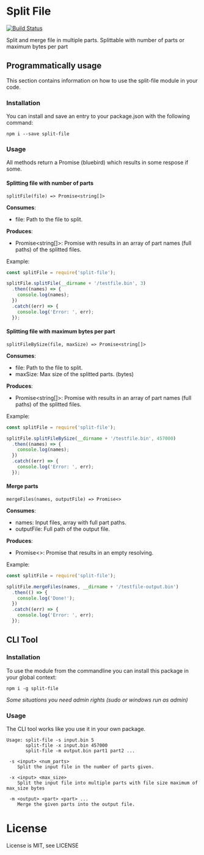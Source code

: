 # Split File
[![Build Status](https://travis-ci.org/tomvlk/node-split-file.svg?branch=master)](https://travis-ci.org/tomvlk/node-split-file)

Split and merge file in multiple parts. Splittable with number of parts or maximum bytes per part

## Programmatically usage
This section contains information on how to use the split-file module in your code.

### Installation
You can install and save an entry to your package.json with the following command:
```
npm i --save split-file
```

### Usage
All methods return a Promise (bluebird) which results in some respose if some.

#### Splitting file with number of parts
```
splitFile(file) => Promise<string[]>
```
**Consumes**:
- file: Path to the file to split.

**Produces**:
- Promise<string[]>: Promise with results in an array of part names (full paths) of the splitted files.

Example:
```javascript
const splitFile = require('split-file');

splitFile.splitFile(__dirname + '/testfile.bin', 3)
  .then((names) => {
    console.log(names);
  })
  .catch((err) => {
    console.log('Error: ', err);
  });
```

#### Splitting file with maximum bytes per part
```
splitFileBySize(file, maxSize) => Promise<string[]>
```
**Consumes**:
- file: Path to the file to split.
- maxSize: Max size of the splitted parts. (bytes)

**Produces**:
- Promise<string[]>: Promise with results in an array of part names (full paths) of the splitted files.

Example:
```javascript
const splitFile = require('split-file');

splitFile.splitFileBySize(__dirname + '/testfile.bin', 457000)
  .then((names) => {
    console.log(names);
  })
  .catch((err) => {
    console.log('Error: ', err);
  });
```

#### Merge parts
```
mergeFiles(names, outputFile) => Promise<>
```
**Consumes**:
- names: Input files, array with full part paths.
- outputFile: Full path of the output file.

**Produces**:
- Promise<>: Promise that results in an empty resolving.


Example:
```javascript
const splitFile = require('split-file');

splitFile.mergeFiles(names, __dirname + '/testfile-output.bin')
  .then(() => {
    console.log('Done!');
  })
  .catch((err) => {
    console.log('Error: ', err);
  });
```

## CLI Tool

### Installation

To use the module from the commandline you can install this package in your global context:
```
npm i -g split-file
```
*Some situations you need admin rights (sudo or windows run as admin)*

### Usage

The CLI tool works like you use it in your own package.

```
Usage: split-file -s input.bin 5
       split-file -x input.bin 457000
       split-file -m output.bin part1 part2 ...

 -s <input> <num_parts>
    Split the input file in the number of parts given.

 -x <input> <max_size>
    Split the input file into multiple parts with file size maximum of max_size bytes

 -m <output> <part> <part> ...
    Merge the given parts into the output file.
```


# License
License is MIT, see LICENSE